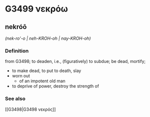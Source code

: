 # G3499 νεκρόω

## nekróō

_(nek-ro'-o | neh-KROH-oh | nay-KROH-oh)_

### Definition

from G3498; to deaden, i.e., (figuratively) to subdue; be dead, mortify; 

- to make dead, to put to death, slay
- worn out
  - of an impotent old man
- to deprive of power, destroy the strength of

### See also

[[G3498|G3498 νεκρός]]
